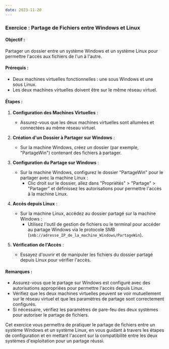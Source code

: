 ```yaml
---
date: 2023-11-20
---
```

### Exercice : Partage de Fichiers entre Windows et Linux

#### Objectif :

Partager un dossier entre un système Windows et un système Linux pour permettre l'accès aux fichiers de l'un à l'autre.

#### Prérequis :

- Deux machines virtuelles fonctionnelles : une sous Windows et une sous Linux.
- Les deux machines virtuelles doivent être sur le même réseau virtuel.

#### Étapes :

1. **Configuration des Machines Virtuelles** :
    
    - Assurez-vous que les deux machines virtuelles sont allumées et connectées au même réseau virtuel.
2. **Création d'un Dossier à Partager sur Windows** :
    
    - Sur la machine Windows, créez un dossier (par exemple, "PartageWin") contenant des fichiers à partager.
3. **Configuration du Partage sur Windows** :
    
    - Sur la machine Windows, configurez le dossier "PartageWin" pour le partager avec la machine Linux :
        - Clic droit sur le dossier, allez dans "Propriétés" > "Partage" > "Partager" et définissez les autorisations pour permettre l'accès à la machine Linux.
4. **Accès depuis Linux** :
    
    - Sur la machine Linux, accédez au dossier partagé sur la machine Windows :
        - Utilisez l'outil de gestion de fichiers ou le terminal pour accéder au partage Windows via le protocole SMB (`smb://adresse_IP_de_la_machine_Windows/PartageWin`).
5. **Vérification de l'Accès** :
    
    - Essayez d'ouvrir et de manipuler les fichiers du dossier partagé depuis Linux pour vérifier l'accès.

#### Remarques :

- Assurez-vous que le partage sur Windows est configuré avec des autorisations appropriées pour permettre l'accès depuis Linux.
- Vérifiez que les deux machines virtuelles peuvent se voir mutuellement sur le réseau virtuel et que les paramètres de partage sont correctement configurés.
- Si nécessaire, vérifiez les paramètres de pare-feu des deux systèmes pour autoriser le partage de fichiers.

Cet exercice vous permettra de pratiquer le partage de fichiers entre un système Windows et un système Linux, en vous guidant à travers les étapes de configuration et en mettant l'accent sur la compatibilité entre les deux systèmes d'exploitation pour un partage réussi.